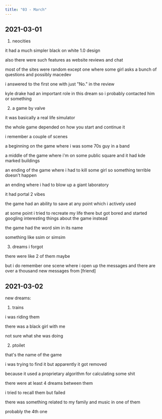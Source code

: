 ```yaml
---
title: "03 - March"
---
```


## 2021-03-01

1. neocities

it had a much simpler black on white 1.0 design

also there were such features as website reviews and chat

most of the sites were random except one where some girl asks a bunch
of questions and possibly macedev

i answered to the first one with just "No." in the review

kyle drake had an important role in this dream so i probably contacted
him or something

2. a game by valve

it was basically a real life simulator

the whole game depended on how you start and continue it

i remember a couple of scenes

a beginning on the game where i was some 70s guy in a band

a middle of the game where i'm on some public square and it had kde
marked buildings

an ending of the game where i had to kill some girl so something
terrible doesn't happen

an ending where i had to blow up a giant laboratory

it had portal 2 vibes

the game had an ability to save at any point which i actively used

at some point i tried to recreate my life there but got bored and
started googling interesting things about the game instead

the game had the word sim in its name

something like ssim or simsim

3. dreams i forgot

there were like 2 of them maybe

but i do remember one scene where i open up the messages and there are
over a thousand new messages from [friend]

## 2021-03-02

new dreams:

1. trains

i was riding them

there was a black girl with me

not sure what she was doing

2. ptoilet

that's the name of the game

i was trying to find it but apparently it got removed

because it used a proprietary algorithm for calculating some shit

there were at least 4 dreams between them

i tried to recall them but failed

there was something related to my family and music in one of them

probably the 4th one

